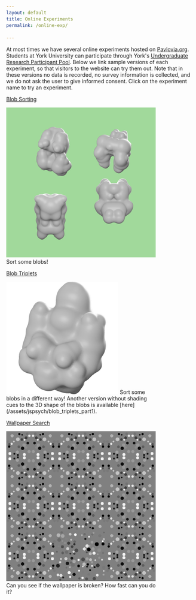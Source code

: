 ```yaml
---
layout: default
title: Online Experiments
permalink: /online-exp/

---
```

At most times we have several online experiments hosted on [Pavlovia.org](https://pavlovia.org). Students at York University can participate through York's [Undergraduate Research Participant Pool](https://yorku.sona-systems.com). Below we link sample versions of each experiment, so that visitors to the website can try them out. Note that in these versions no data is recorded, no survey information is collected, and we do not ask the user to give informed consent. Click on the experiment name to try an experiment. 

<div style="display: inline-grid">
<a class="box-head" href="/assets/jspsych/blob_sort" style="width: 400px">Blob Sorting</a>
<p class="box-body" style="width: 400px">
	<img class="small-round" src="/assets/logos/blobsort_logo.png" alt="Blob Sort Logo">
	Sort some blobs!
</p>
</div>
<div style="display: inline-grid">
<a class="box-head" href="/assets/jspsych/blob_triplets_part2" style="width: 400px">Blob Triplets</a>
<p class="box-body" style="width: 400px">
	<img class="small-round" src="/assets/logos/blob_logo.png" alt="Blob Logo">
	Sort some blobs in a different way! Another version without shading cues to the 3D shape of the blobs is available [here](/assets/jspsych/blob_triplets_part1).
</p>
</div>

<div style="display: inline-grid">
<a class="box-head" href="/assets/jspsych/wall_search" style="width: 400px">Wallpaper Search</a>
<p class="box-body" style="width: 400px">
	<img class="small-round" src="/assets/logos/wallsearch_logo.png" alt="Wallpaper Search Logo">
	Can you see if the wallpaper is broken? How fast can you do it?
</p>
</div>

